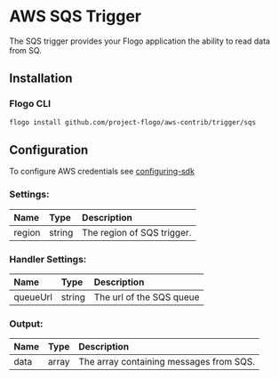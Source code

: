 # AWS SQS Trigger

The SQS trigger provides your Flogo application the ability to read data from SQ. 

## Installation

### Flogo CLI

```bash
flogo install github.com/project-flogo/aws-contrib/trigger/sqs
```

## Configuration
To configure AWS credentials see [configuring-sdk](https://docs.aws.amazon.com/sdk-for-go/v1/developer-guide/configuring-sdk.html)

### Settings:
| Name      | Type   | Description
|:---       | :---   | :---          
| region    | string | The region of SQS trigger.

### Handler Settings:
| Name      | Type   | Description
|:---       | :---   | :---          
| queueUrl  | string | The url of the SQS queue

### Output:
| Name      | Type   | Description
|:---       | :---   | :---        
| data      | array  | The array containing messages from SQS.
